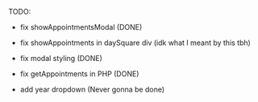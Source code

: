 TODO:
- fix showAppointmentsModal (DONE)
- fix showAppointments in daySquare div (idk what I meant by this tbh)
- fix modal styling (DONE)


- fix getAppointments in PHP (DONE)
- add year dropdown (Never gonna be done)
